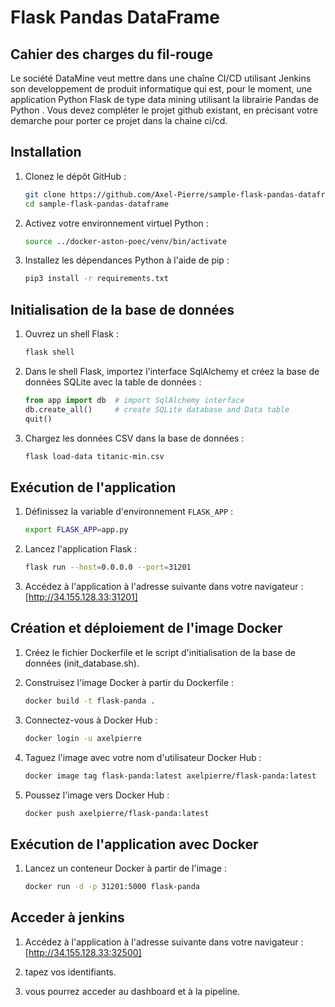 # Flask Pandas DataFrame

## Cahier des charges du fil-rouge
Le société DataMine veut mettre dans une chaîne CI/CD utilisant Jenkins son developpement
de produit informatique qui est, pour le moment, une application Python Flask de type data mining utilisant la librairie Pandas de Python .
Vous devez compléter le projet github existant, en précisant votre demarche pour porter ce projet dans la chaine ci/cd.

## Installation

1. Clonez le dépôt GitHub :
    ```bash
    git clone https://github.com/Axel-Pierre/sample-flask-pandas-dataframe.git
    cd sample-flask-pandas-dataframe
    ```

2. Activez votre environnement virtuel Python :
    ```bash
    source ../docker-aston-poec/venv/bin/activate
    ```

3. Installez les dépendances Python à l'aide de pip :
    ```bash
    pip3 install -r requirements.txt
    ```

## Initialisation de la base de données

1. Ouvrez un shell Flask :
    ```bash
    flask shell
    ```

2. Dans le shell Flask, importez l'interface SqlAlchemy et créez la base de données SQLite avec la table de données :
    ```python
    from app import db  # import SqlAlchemy interface
    db.create_all()     # create SQLite database and Data table
    quit()
    ```

3. Chargez les données CSV dans la base de données :
    ```bash
    flask load-data titanic-min.csv
    ```

## Exécution de l'application

1. Définissez la variable d'environnement `FLASK_APP` :
    ```bash
    export FLASK_APP=app.py
    ```

2. Lancez l'application Flask :
    ```bash
    flask run --host=0.0.0.0 --port=31201
    ```

3. Accédez à l'application à l'adresse suivante dans votre navigateur : [http://34.155.128.33:31201]

## Création et déploiement de l'image Docker

1. Créez le fichier Dockerfile et le script d'initialisation de la base de données (init_database.sh).

2. Construisez l'image Docker à partir du Dockerfile :
    ```bash
    docker build -t flask-panda .
    ```

3. Connectez-vous à Docker Hub :
    ```bash
    docker login -u axelpierre
    ```

4. Taguez l'image avec votre nom d'utilisateur Docker Hub :
    ```bash
    docker image tag flask-panda:latest axelpierre/flask-panda:latest
    ```

5. Poussez l'image vers Docker Hub :
    ```bash
    docker push axelpierre/flask-panda:latest
    ```

## Exécution de l'application avec Docker

1. Lancez un conteneur Docker à partir de l'image :
    ```bash
    docker run -d -p 31201:5000 flask-panda
    ```

## Acceder à jenkins 

1. Accédez à l'application à l'adresse suivante dans votre navigateur : [http://34.155.128.33:32500]

2. tapez vos identifiants.

3. vous pourrez acceder au dashboard et à la pipeline.